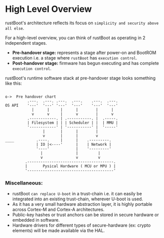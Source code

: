 # High Level Overview

rustBoot's architecture reflects its focus on `simplicity and security above all else`. 

For a high-level overview, you can think of rustBoot as operating in 2 independent stages. 

- **Pre-handover stage:** represents a stage after power-on and BootROM execution i.e. a stage where `rustBoot` has `execution control`.
- **Post-handover stage:** firmware has begun executing and has complete `execution control`.

rustBoot's runtime software stack at pre-handover stage looks something like this:

```svgbob

o->  Pre handover chart
          .---.  .---. .---.  .---.    .---.  .---.
OS API    '---'  '---' '---'  '---'    '---'  '---'
            |      |     |      |        |      |
            v      v     |      v        |      v
          .------------. | .-----------. |  .-----.
          | Filesystem | | | Scheduler | |  | MMU |
          '------------' | '-----------' |  '-----'
                 |       |      |        |
                 v       |      |        v
____          .----.     |      |    .---------.
              | IO |<----'      |    | Network |
              '----'            |    '---------'
                |               |         |
                v               v         v
         .---------------------------------------.
         |       Pysical Hardware ( MCU or MPU ) |
         '---------------------------------------'
```


### Miscellaneous:

- rustBoot `can replace U-boot` in a trust-chain i.e. it can easily be integrated into an existing trust-chain, wherever U-boot is used.
- As it has a very small hardware abstraction layer, it is highly portable across Cortex-M and Cortex-A architectures. 
- Public-key hashes or trust anchors can be stored in secure hardware or embedded in software.
- Hardware drivers for different types of secure-hardware (ex: crypto elements) will be made available via the HAL. 
